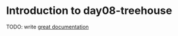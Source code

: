 # Introduction to day08-treehouse

TODO: write [great documentation](http://jacobian.org/writing/what-to-write/)
